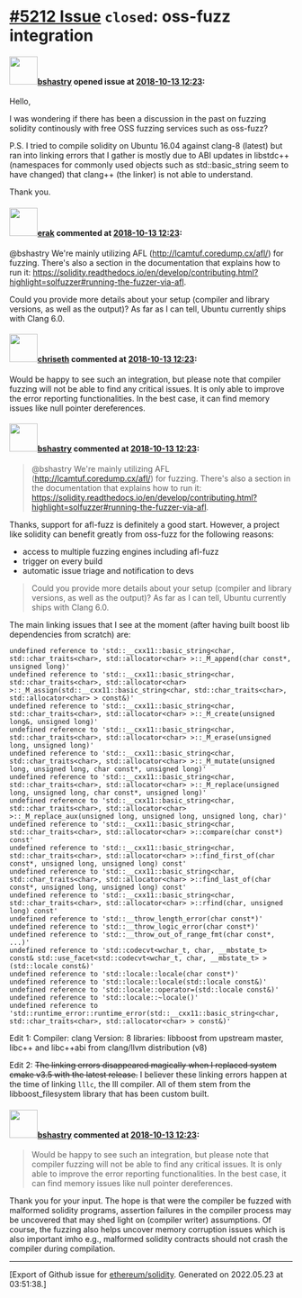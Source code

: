 # [\#5212 Issue](https://github.com/ethereum/solidity/issues/5212) `closed`: oss-fuzz integration

#### <img src="https://avatars.githubusercontent.com/u/2388185?v=4" width="50">[bshastry](https://github.com/bshastry) opened issue at [2018-10-13 12:23](https://github.com/ethereum/solidity/issues/5212):

Hello,

I was wondering if there has been a discussion in the past on fuzzing solidity continously with free OSS fuzzing services such as oss-fuzz?

P.S. I tried to compile solidity on Ubuntu 16.04 against clang-8 (latest) but ran into linking errors that I gather is mostly due to ABI updates in libstdc++ (namespaces for commonly used objects such as std::basic_string seem to have changed) that clang++ (the linker) is not able to understand.

Thank you.

#### <img src="https://avatars.githubusercontent.com/u/20012009?u=61e903cf16bc5f3353db1d571401e2e71b6f61ed&v=4" width="50">[erak](https://github.com/erak) commented at [2018-10-13 12:23](https://github.com/ethereum/solidity/issues/5212#issuecomment-429765704):

@bshastry We're mainly utilizing AFL (http://lcamtuf.coredump.cx/afl/) for fuzzing. There's also a section in the documentation that explains how to run it: https://solidity.readthedocs.io/en/develop/contributing.html?highlight=solfuzzer#running-the-fuzzer-via-afl.

Could you provide more details about your setup (compiler and library versions, as well as the output)? As far as I can tell, Ubuntu currently ships with Clang 6.0.

#### <img src="https://avatars.githubusercontent.com/u/9073706?v=4" width="50">[chriseth](https://github.com/chriseth) commented at [2018-10-13 12:23](https://github.com/ethereum/solidity/issues/5212#issuecomment-429777270):

Would be happy to see such an integration, but please note that compiler fuzzing will not be able to find any critical issues. It is only able to improve the error reporting functionalities. In the best case, it can find memory issues like null pointer dereferences.

#### <img src="https://avatars.githubusercontent.com/u/2388185?v=4" width="50">[bshastry](https://github.com/bshastry) commented at [2018-10-13 12:23](https://github.com/ethereum/solidity/issues/5212#issuecomment-429867433):

> @bshastry We're mainly utilizing AFL (http://lcamtuf.coredump.cx/afl/) for fuzzing. There's also a section in the documentation that explains how to run it: https://solidity.readthedocs.io/en/develop/contributing.html?highlight=solfuzzer#running-the-fuzzer-via-afl.

Thanks, support for afl-fuzz is definitely a good start. However, a project like solidity can benefit greatly from oss-fuzz for the following reasons:
  - access to multiple fuzzing engines including afl-fuzz
  - trigger on every build
  - automatic issue triage and notification to devs
 
> Could you provide more details about your setup (compiler and library versions, as well as the output)? As far as I can tell, Ubuntu currently ships with Clang 6.0.

The main linking issues that I see at the moment (after having built boost lib dependencies from scratch) are:

```
undefined reference to 'std::__cxx11::basic_string<char, std::char_traits<char>, std::allocator<char> >::_M_append(char const*, unsigned long)'
undefined reference to 'std::__cxx11::basic_string<char, std::char_traits<char>, std::allocator<char> >::_M_assign(std::__cxx11::basic_string<char, std::char_traits<char>, std::allocator<char> > const&)'
undefined reference to 'std::__cxx11::basic_string<char, std::char_traits<char>, std::allocator<char> >::_M_create(unsigned long&, unsigned long)'
undefined reference to 'std::__cxx11::basic_string<char, std::char_traits<char>, std::allocator<char> >::_M_erase(unsigned long, unsigned long)'
undefined reference to 'std::__cxx11::basic_string<char, std::char_traits<char>, std::allocator<char> >::_M_mutate(unsigned long, unsigned long, char const*, unsigned long)'
undefined reference to 'std::__cxx11::basic_string<char, std::char_traits<char>, std::allocator<char> >::_M_replace(unsigned long, unsigned long, char const*, unsigned long)'
undefined reference to 'std::__cxx11::basic_string<char, std::char_traits<char>, std::allocator<char> >::_M_replace_aux(unsigned long, unsigned long, unsigned long, char)'
undefined reference to 'std::__cxx11::basic_string<char, std::char_traits<char>, std::allocator<char> >::compare(char const*) const'
undefined reference to 'std::__cxx11::basic_string<char, std::char_traits<char>, std::allocator<char> >::find_first_of(char const*, unsigned long, unsigned long) const'
undefined reference to 'std::__cxx11::basic_string<char, std::char_traits<char>, std::allocator<char> >::find_last_of(char const*, unsigned long, unsigned long) const'
undefined reference to 'std::__cxx11::basic_string<char, std::char_traits<char>, std::allocator<char> >::rfind(char, unsigned long) const'
undefined reference to 'std::__throw_length_error(char const*)'
undefined reference to 'std::__throw_logic_error(char const*)'
undefined reference to 'std::__throw_out_of_range_fmt(char const*, ...)'
undefined reference to 'std::codecvt<wchar_t, char, __mbstate_t> const& std::use_facet<std::codecvt<wchar_t, char, __mbstate_t> >(std::locale const&)'
undefined reference to 'std::locale::locale(char const*)'
undefined reference to 'std::locale::locale(std::locale const&)'
undefined reference to 'std::locale::operator=(std::locale const&)'
undefined reference to 'std::locale::~locale()'
undefined reference to 'std::runtime_error::runtime_error(std::__cxx11::basic_string<char, std::char_traits<char>, std::allocator<char> > const&)'
```

Edit 1:
Compiler: clang
Version: 8
libraries: libboost from upstream master, libc++ and libc++abi from clang/llvm distribution (v8)

Edit 2:
~~The linking errors disappeared magically when I replaced system cmake v3.5 with the latest release.~~
I believer these linking errors happen at the time of linking `lllc`, the lll compiler. All of them stem from the libboost_filesystem library that has been custom built.

#### <img src="https://avatars.githubusercontent.com/u/2388185?v=4" width="50">[bshastry](https://github.com/bshastry) commented at [2018-10-13 12:23](https://github.com/ethereum/solidity/issues/5212#issuecomment-429868720):

> Would be happy to see such an integration, but please note that compiler fuzzing will not be able to find any critical issues. It is only able to improve the error reporting functionalities. In the best case, it can find memory issues like null pointer dereferences.

Thank you for your input. The hope is that were the compiler be fuzzed with malformed solidity programs, assertion failures in the compiler process may be uncovered that may shed light on (compiler writer) assumptions. Of course, the fuzzing also helps uncover memory corruption issues which is also important imho e.g., malformed solidity contracts should not crash the compiler during compilation.


-------------------------------------------------------------------------------



[Export of Github issue for [ethereum/solidity](https://github.com/ethereum/solidity). Generated on 2022.05.23 at 03:51:38.]
